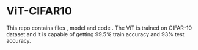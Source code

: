 # ViT-CIFAR10
This repo contains files , model and code . The ViT is trained on CIFAR-10 dataset and it is capable of getting 99.5% train accuracy and 93% test accuracy.
